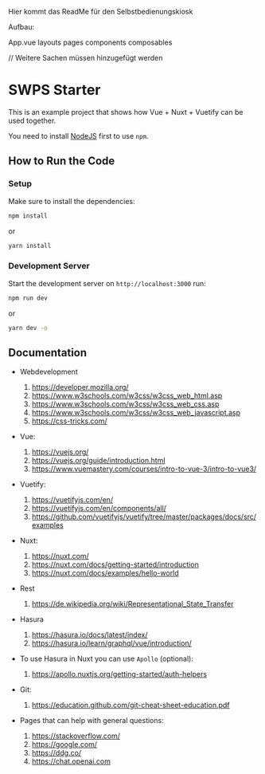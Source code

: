 Hier kommt das ReadMe für den  Selbstbedienungskiosk

Aufbau: 

App.vue 
layouts
pages
components
composables 

// Weitere Sachen müssen hinzugefügt werden 



# SWPS Starter

This is an example project that shows how Vue + Nuxt + Vuetify can be used together.

You need to install [NodeJS](https://nodejs.org/en/download) first to use `npm`.

## How to Run the Code

### Setup

Make sure to install the dependencies:

```bash
npm install
```

or

```bash
yarn install
```

### Development Server

Start the development server on `http://localhost:3000` run:

```bash
npm run dev
```

or

```bash
yarn dev -o
```

## Documentation

- Webdevelopment
  1. https://developer.mozilla.org/
  1. https://www.w3schools.com/w3css/w3css_web_html.asp
  1. https://www.w3schools.com/w3css/w3css_web_css.asp
  1. https://www.w3schools.com/w3css/w3css_web_javascript.asp
  1. https://css-tricks.com/

- Vue:
  1. https://vuejs.org/
  1. https://vuejs.org/guide/introduction.html
  1. https://www.vuemastery.com/courses/intro-to-vue-3/intro-to-vue3/

- Vuetify:
  1. https://vuetifyjs.com/en/
  1. https://vuetifyjs.com/en/components/all/
  1. https://github.com/vuetifyjs/vuetify/tree/master/packages/docs/src/examples

- Nuxt:
  1. https://nuxt.com/
  1. https://nuxt.com/docs/getting-started/introduction
  1. https://nuxt.com/docs/examples/hello-world

- Rest
  1. https://de.wikipedia.org/wiki/Representational_State_Transfer

- Hasura
  1. https://hasura.io/docs/latest/index/
  1. https://hasura.io/learn/graphql/vue/introduction/

- To use Hasura in Nuxt you can use `Apollo` (optional):
  1. https://apollo.nuxtjs.org/getting-started/auth-helpers

- Git:
  1. https://education.github.com/git-cheat-sheet-education.pdf 

- Pages that can help with general questions:
  1. https://stackoverflow.com/
  1. https://google.com/
  1. https://ddg.co/
  1. https://chat.openai.com
